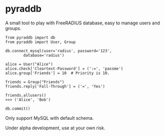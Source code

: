 pyraddb
=======

A small tool to play with FreeRADIUS database, easy to manage users and groups.


```
from pyraddb import db
from pyraddb import User, Group

db.connect_mysql(user='radius', password='123', 
        database='radius')

alice = User("Alice")
alice.check['Cleartext-Password'] = (':=', 'passme')
alice.group['Friends'] = 10  # Priority is 10.

friends = Group("Friends")
friends.reply['Fall-Through'] = ('=', 'Yes')

friends.allusers()
>>> ('Alice', 'Bob')

db.commit()
```

Only support MySQL with default schema.

Under alpha development, use at your own risk.
